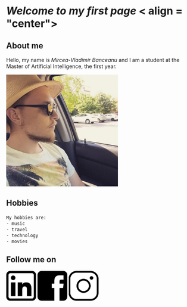 # **_Welcome to my first page_** < align = "center">

## **About me**
Hello, my name is _Mircea-Vladimir Banceanu_ and I am a student at the Master of Artificial Intelligence, the first year.

<img src="photo.jpg" width="300" height="300">

## Hobbies
```
My hobbies are:
- music
- travel
- technology
- movies
```

## Follow me on

[<img src="linkedin.png" width="80" height="80">](https://www.linkedin.com/in/mircea-vladimir-banceanu/) 
[<img src="facebook.png" width="80" height="80">](https://www.facebook.com/mircea.banceanu/)
[<img src="instagram.png" width="80" height="80">](https://www.instagram.com/mirceavladimir/)

